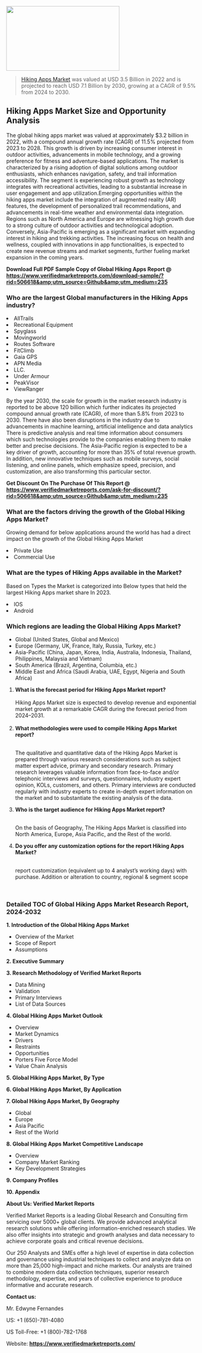 <img src="https://ffe5etoiles.com/wp-content/uploads/2024/12/MST1-300x171.png" alt="" width="300" height="171" class="alignnone size-medium wp-image-20088" /><blockquote><p><p><a href="https://www.verifiedmarketreports.com/download-sample/?rid=506618&utm_source=Github&utm_medium=235" target="_blank">Hiking Apps Market</a> was valued at USD 3.5 Billion in 2022 and is projected to reach USD 7.1 Billion by 2030, growing at a CAGR of 9.5% from 2024 to 2030.</p></blockquote><p><h2>Hiking Apps Market Size and Opportunity Analysis</h2>The global hiking apps market was valued at approximately $3.2 billion in 2022, with a compound annual growth rate (CAGR) of 11.5% projected from 2023 to 2028. This growth is driven by increasing consumer interest in outdoor activities, advancements in mobile technology, and a growing preference for fitness and adventure-based applications. The market is characterized by a rising adoption of digital solutions among outdoor enthusiasts, which enhances navigation, safety, and trail information accessibility. The segment is experiencing robust growth as technology integrates with recreational activities, leading to a substantial increase in user engagement and app utilization.Emerging opportunities within the hiking apps market include the integration of augmented reality (AR) features, the development of personalized trail recommendations, and advancements in real-time weather and environmental data integration. Regions such as North America and Europe are witnessing high growth due to a strong culture of outdoor activities and technological adoption. Conversely, Asia-Pacific is emerging as a significant market with expanding interest in hiking and trekking activities. The increasing focus on health and wellness, coupled with innovations in app functionalities, is expected to create new revenue streams and market segments, further fueling market expansion in the coming years.</p><p class=""><strong>Download Full PDF Sample Copy of Global Hiking Apps Report @ <a href="https://www.verifiedmarketreports.com/download-sample/?rid=506618&amp;utm_source=Github&amp;utm_medium=235" target="_blank">https://www.verifiedmarketreports.com/download-sample/?rid=506618&amp;utm_source=Github&amp;utm_medium=235</a></strong></p><h3 id="" class="">Who are the largest Global manufacturers in the Hiking Apps industry?</h3><p><li>AllTrails</li><li> Recreational Equipment</li><li> Spyglass</li><li> Movingworld</li><li> Routes Software</li><li> FitClimb</li><li> Gaia GPS</li><li> APN Media</li><li> LLC.</li><li> Under Armour</li><li> PeakVisor</li><li> ViewRanger</li></p><div class=""><div class="" dir="" data-message-author-role="" data-message-id="" data-message-model-slug=""><div class=""><div class=""><div class=""><div class="" dir="" data-message-author-role="" data-message-id="" data-message-model-slug=""><div class=""><div class=""><p>By the year 2030, the scale for growth in the market research industry is reported to be above 120 billion which further indicates its projected compound annual growth rate (CAGR), of more than 5.8% from 2023 to 2030. There have also been disruptions in the industry due to advancements in machine learning, artificial intelligence and data analytics There is predictive analysis and real time information about consumers which such technologies provide to the companies enabling them to make better and precise decisions. The Asia-Pacific region is expected to be a key driver of growth, accounting for more than 35% of total revenue growth. In addition, new innovative techniques such as mobile surveys, social listening, and online panels, which emphasize speed, precision, and customization, are also transforming this particular sector.</p><p><strong>Get Discount On The Purchase Of This Report @&nbsp; <a href="https://www.verifiedmarketreports.com/ask-for-discount/?rid=506618&amp;utm_source=Github&amp;utm_medium=235" target="_blank">https://www.verifiedmarketreports.com/ask-for-discount/?rid=506618&amp;utm_source=Github&amp;utm_medium=235</a></strong></p></div></div></div></div></div></div></div></div><h3 id="" class="">What are the factors driving the growth of the Global Hiking Apps Market?</h3><p id="" class="">Growing demand for below applications around the world has had a direct impact on the growth of the Global Hiking Apps Market</p><p id="" class=""><li>Private Use</li><li> Commercial Use</li></p><h3 id="" class="">What are the types of Hiking Apps available in the Market?</h3><p id="" class="">Based on Types the Market is categorized into Below types that held the largest Hiking Apps market share In 2023.</p><p id="" class=""><li>IOS</li><li> Android</li></p><h3 id="" class="">Which regions are leading the Global Hiking Apps Market?</h3><ul><li>Global (United States, Global and Mexico)</li><li>Europe (Germany, UK, France, Italy, Russia, Turkey, etc.)</li><li>Asia-Pacific (China, Japan, Korea, India, Australia, Indonesia, Thailand, Philippines, Malaysia and Vietnam)</li><li>South America (Brazil, Argentina, Columbia, etc.)</li><li>Middle East and Africa (Saudi Arabia, UAE, Egypt, Nigeria and South Africa)</li></ul><p><ol><li><strong>What is the forecast period for Hiking Apps Market report?<br /></strong><br /><span data-sheets-root="1" data-sheets-value="{&quot;1&quot;:2,&quot;2&quot;:&quot;XXXX size is expected to develop revenue and exponential market growth at a remarkable CAGR during the forecast period from 2024&ndash;2030.&quot;}" data-sheets-userformat="{&quot;2&quot;:12674,&quot;4&quot;:{&quot;1&quot;:2,&quot;2&quot;:16776960},&quot;10&quot;:2,&quot;11&quot;:0,&quot;15&quot;:&quot;Arial&quot;,&quot;16&quot;:12}">Hiking Apps Market size is expected to develop revenue and exponential market growth at a remarkable CAGR during the forecast period from 2024&ndash;2031.</span><br /><br /></li><li><strong>What methodologies were used to compile Hiking Apps Market report?<br /><br /></strong><p>The qualitative and quantitative data of the&nbsp;Hiking Apps Market is prepared through various research considerations such as subject matter expert advice, primary and secondary research. Primary research leverages valuable information from face-to-face and/or telephonic interviews and surveys, questionnaires, industry expert opinion, KOLs, customers, and others. Primary interviews are conducted regularly with industry experts to create in-depth expert information on the market and to substantiate the existing analysis of the data.&nbsp;</p></li><li><strong>Who is the target audience for Hiking Apps Market report?<br /><br /></strong><p>On the basis of Geography, The&nbsp;Hiking Apps Market is classified into North America, Europe, Asia Pacific, and the Rest of the world.</p></li><li><strong>Do you offer any customization options for the report Hiking Apps Market?<br /><br /></strong><p>report customization (equivalent up to 4 analyst&rsquo;s working days) with purchase. Addition or alteration to country, regional &amp; segment scope</p><p>&nbsp;</p></li></ol></p><h3 id="" class="">Detailed TOC of Global Hiking Apps Market Research Report, 2024-2032</h3><p id="" class=""><strong>1. Introduction of the Global Hiking Apps Market</strong></p><ul><li>Overview of the Market</li><li>Scope of Report</li><li>Assumptions</li></ul><p id="" class=""><strong>2. Executive Summary</strong></p><p id="" class=""><strong>3. Research Methodology of&nbsp;Verified Market Reports</strong></p><ul><li>Data Mining</li><li>Validation</li><li>Primary Interviews</li><li>List of Data Sources</li></ul><p id="" class=""><strong>4. Global Hiking Apps Market Outlook</strong></p><ul><li>Overview</li><li>Market Dynamics</li><li>Drivers</li><li>Restraints</li><li>Opportunities</li><li>Porters Five Force Model</li><li>Value Chain Analysis</li></ul><p id="" class=""><strong>5. Global Hiking Apps Market, By&nbsp;Type</strong></p><p id="" class=""><strong>6. Global Hiking Apps Market, By Application</strong></p><p id="" class=""><strong>7. Global Hiking Apps Market, By Geography</strong></p><ul><li>Global</li><li>Europe</li><li>Asia Pacific</li><li>Rest of the World</li></ul><p id="" class=""><strong>8. Global Hiking Apps Market Competitive Landscape</strong></p><ul><li>Overview</li><li>Company Market Ranking</li><li>Key Development Strategies</li></ul><p id="" class=""><strong>9. Company Profiles</strong></p><p id="" class=""><strong>10. Appendix</strong></p><p id="" class=""><strong>About Us: Verified Market Reports</strong></p><p id="" class="">Verified Market Reports is a leading Global Research and Consulting firm servicing over 5000+ global clients. We provide advanced analytical research solutions while offering information-enriched research studies. We also offer insights into strategic and growth analyses and data necessary to achieve corporate goals and critical revenue decisions.</p><p id="" class="">Our 250 Analysts and SMEs offer a high level of expertise in data collection and governance using industrial techniques to collect and analyze data on more than 25,000 high-impact and niche markets. Our analysts are trained to combine modern data collection techniques, superior research methodology, expertise, and years of collective experience to produce informative and accurate research.</p><p id="" class=""><strong>Contact us:</strong></p><p id="" class="">Mr. Edwyne Fernandes</p><p id="" class="">US: +1 (650)-781-4080</p><p id="" class="">US Toll-Free: +1 (800)-782-1768</p><p id="" class="">Website: <a target="" data-test-app-aware-link=""><strong>https://www.verifiedmarketreports.com/</strong></a></p>
